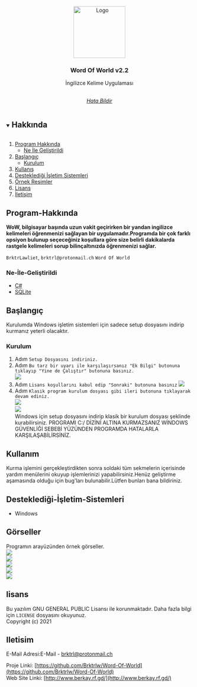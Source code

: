 



<br />
<p align="center">
  <a href="https://github.com/Brktrlw/Word-Of-World">
    <img src="/images/icon.ico" alt="Logo" width="140" height="140">
  </a>

  <h3 align="center">Word Of World v2.2</h3>

  <p align="center">
    İngilizce Kelime Uygulaması
    <br />
    <br />
    <p align="center"><address>
      <div align="center">
    <a href="mailto:brktrl@protonmail.ch">Hata Bildir</a>
    <br>
    <!--<a href="http://www.berkay.rf.gd/" target="_blank">Web Sitesi</a>-->
    </div>
    </address>
    </p>
  </p>
</p>



<details open="open">
  <summary><h2 style="display: inline-block">Hakkında</h2></summary>
  <ol>
    <li>
      <a href="#Program-Hakkında">Program Hakkında</a>
      <ul>
        <li><a href="#Ne-İle-Geliştirildi">Ne İle Geliştirildi</a></li>
      </ul>
    </li>
    <li>
      <a href="#Başlangıç">Başlangıç</a>
      <ul>
        <li><a href="#Kurulum">Kurulum</a></li>
      </ul>
    </li>
    <li><a href="#Kullanım">Kullanış</a></li>
    <li><a href="#Desteklediği-İşletim-Sistemleri">Desteklediği İşletim Sistemleri</a>
    <li><a href="#Görseller">Örnek Resimler</a>
    <li><a href="#lisans">Lisans</a></li>
    <li><a href="#Iletisim">İletişim</a></li>
  </ol>
</details>

## Program-Hakkında

**WoW, bilgisayar başında uzun vakit geçirirken bir yandan ingilizce kelimeleri öğrenmenizi sağlayan bir uygulamadır.Programda bir çok farklı opsiyon bulunup seçeceğiniz koşullara göre size belirli dakikalarda rastgele kelimeleri sorup bilinçaltınızda öğrenmenizi sağlar.**

`BrktrLawliet`,
`brktrl@protonmail.ch`
`Word Of World`


### Ne-İle-Geliştirildi

* [C#](https://docs.microsoft.com/en-us/dotnet/csharp/)
* [SQLite](https://www.sqlite.org/index.html)

## Başlangıç

Kurulumda Windows işletim sistemleri için sadece setup dosyasını indirip kurmanız yeterli olacaktır.


### Kurulum
1. Adım
`Setup Dosyasını indiriniz.`
2. Adım
`Bu tarz bir uyarı ile karşılaşırsanız "Ek Bilgi" butonuna tıklayıp "Yine de Çalıştır" butonuna basınız.`<br>
<img src="images/image.jpg"></img><br>
3. Adım
`Lisans koşullarını kabul edip "Sonraki" butonuna basınız`
<img src="images/lisans.PNG"></img><br>
4. Adım
`Klasik program kurulum dosyası gibi ileri butonuna tıklayarak devam ediniz.`<br>
<img src="images/lisans2.PNG"></img><br>
<img src="images/lisans3.PNG"></img><br>
Windows için setup dosyasını indirip klasik bir kurulum dosyası şeklinde kurabilirsiniz.
PROGRAMI C:/ DİZİNİ ALTINA KURMAZSANIZ WİNDOWS GÜVENLİĞİ SEBEBİ YÜZÜNDEN PROGRAMDA HATALARLA KARŞILAŞABİLİRSİNİZ.

## Kullanım

Kurma işlemini gerçekleştirdikten sonra soldaki tüm sekmelerin içerisinde yardım menülerini okuyup işlemlerinizi yapabilirsiniz.Henüz geliştirme aşamasında olduğu için bug'ları bulunabilir.Lütfen bunları bana bildiriniz.

## Desteklediği-İşletim-Sistemleri
* Windows

## Görseller
Programın arayüzünden örnek görseller.
<br>
<img src="images/Picture1.PNG"></img><br>
<img src="images/Picture2.PNG"></img><br>
<img src="images/Picture3.PNG"></img><br>
<img src="images/Picture4.PNG"></img><br>
<img src="images/Picture5.PNG"></img><br>
## lisans
Bu yazılım GNU GENERAL PUBLIC Lisansı ile korunmaktadır. Daha fazla bilgi için `LICENSE` dosyasını okuyunuz.
<br>Copyright (c) 2021 


## Iletisim

E-Mail Adresi:E-Mail - brktrl@protonmail.ch

Proje Linki: [https://github.com/Brktrlw/Word-Of-World](https://github.com/Brktrlw/Word-Of-World)<br>
Web Site Linki: [http://www.berkay.rf.gd/](http://www.berkay.rf.gd/)





